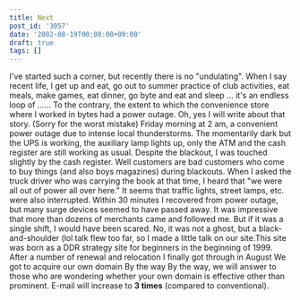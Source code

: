 ```yaml
---
title: Next
post_id: '3057'
date: '2002-08-19T00:00:00+09:00'
draft: true
tags: []
---
```


I've started such a corner, but recently there is no "undulating". When I say recent life, I get up and eat, go out to summer practice of club activities, eat meals, make games, eat dinner, go byte and eat and sleep ... it's an endless loop of ...... To the contrary, the extent to which the convenience store where I worked in bytes had a power outage. Oh, yes I will write about that story. (Sorry for the worst mistake) Friday morning at 2 am, a convenient power outage due to intense local thunderstorms. The momentarily dark but the UPS is working, the auxiliary lamp lights up, only the ATM and the cash register are still working as usual. Despite the blackout, I was touched slightly by the cash register. Well customers are bad customers who come to buy things (and also boys magazines) during blackouts. When I asked the truck driver who was carrying the book at that time, I heard that "we were all out of power all over here." It seems that traffic lights, street lamps, etc. were also interrupted. Within 30 minutes I recovered from power outage, but many surge devices seemed to have passed away. It was impressive that more than dozens of merchants came and followed me. But if it was a single shift, I would have been scared. No, it was not a ghost, but a black-and-shoulder (lol talk flew too far, so I made a little talk on our site.This site was born as a DDR strategy site for beginners in the beginning of 1999. After a number of renewal and relocation I finally got through in August We got to acquire our own domain By the way By the way, we will answer to those who are wondering whether your own domain is effective other than prominent. E-mail will increase to **3 times** (compared to conventional).
